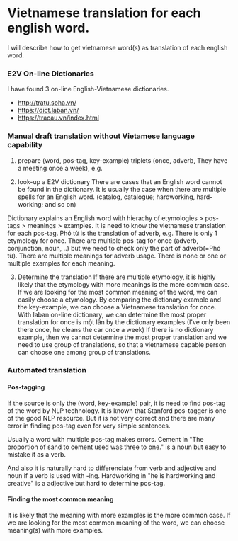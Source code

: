 # Vietnamese translation for each english word.
I will describe how to get vietnamese word(s) as translation of each english word.

### E2V On-line Dictionaries
I have found 3 on-line English-Vietnamese dictionaries.
* http://tratu.soha.vn/
* https://dict.laban.vn/
* https://tracau.vn/index.html

### Manual draft translation without Vietamese language capability
1. prepare (word, pos-tag, key-example) triplets
(once, adverb, They have a meeting once a week), e.g.

2. look-up a E2V dictionary
There are cases that an English word cannot be found in the dictionary.
It is usually the case when there are multiple spells for an English word.
(catalog, catalogue; hardworking, hard-working; and so on)

Dictionary explains an English word with hierachy of etymologies > pos-tags > meanings > examples.
It is need to know the vietnamese translation for each pos-tag.
Phó từ is the translation of adverb, e.g.
There is only 1 etymology for once.
There are multiple pos-tag for once (adverb, conjunction, noun, ..) but we need to check only the part of adverb(=Phó từ).
There are multiple meanings for adverb usage.
There is none or one or multiple examples for each meaning.

3. Determine the translation
If there are multiple etymology, it is highly likely that the etymology with more meanings is the more common case.
If we are looking for the most common meaning of the word, we can easily choose a etymology.
By comparing the dictionary example and the key-example, we can choose a Vietnamese translation for once.
With laban on-line dictionary, we can determine the most proper translation for once is một lần by the dictionary examples (I've only been there once, he cleans the car once a week)
If there is no dictionary example, then we cannot determine the most proper translation and we need to use group of translations, so that a vietnamese capable person can choose one among group of translations.

### Automated translation
#### Pos-tagging
If the source is only the (word, key-example) pair, it is need to find pos-tag of the word by NLP technology.
It is known that Stanford pos-tagger is one of the good NLP resource.
But it is not very correct and there are many error in finding pos-tag even for very simple sentences.

Usually a word with multiple pos-tag makes errors.
Cement in "The proportion of sand to cement used was three to one." is a noun but easy to mistake it as a verb.

And also it is naturally hard to differenciate from verb and adjective and noun if a verb is used with -ing.
Hardworking in "he is hardworking and creative" is a adjective but hard to determine pos-tag.

#### Finding the most common meaning
It is likely that the meaning with more examples is the more common case.
If we are looking for the most common meaning of the word, we can choose meaning(s) with more examples.
